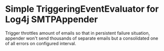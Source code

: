Simple TriggeringEventEvaluator for Log4j SMTPAppender
======================================================

Trigger throttles amount of emails so that in persistent failure situation,
appender won't send thousands of separate emails but a consolidated one of all errors on configured interval.
